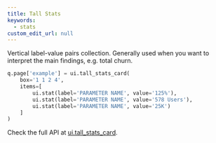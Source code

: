 ```yaml
---
title: Tall Stats
keywords:
  - stats
custom_edit_url: null
---
```


Vertical label-value pairs collection. Generally used when you want to interpret the main findings, e.g. total churn.

```py
q.page['example'] = ui.tall_stats_card(
    box='1 1 2 4',
    items=[
        ui.stat(label='PARAMETER NAME', value='125%'),
        ui.stat(label='PARAMETER NAME', value='578 Users'),
        ui.stat(label='PARAMETER NAME', value='25K')
    ]
)
```

Check the full API at [ui.tall_stats_card](/docs/api/ui#tall_stats_card).
